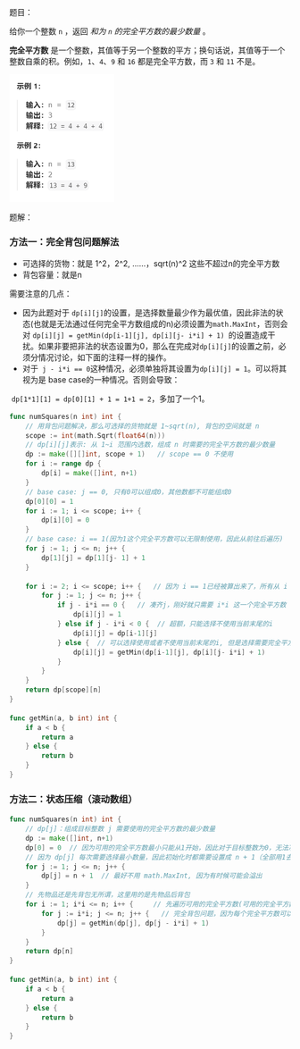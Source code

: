 题目：

给你一个整数 `n` ，返回 *和为 `n` 的完全平方数的最少数量* 。

**完全平方数** 是一个整数，其值等于另一个整数的平方；换句话说，其值等于一个整数自乘的积。例如，`1`、`4`、`9` 和 `16` 都是完全平方数，而 `3` 和 `11` 不是。

<img src="1.完全平方数.assets/image-20231019153801199.png" alt="image-20231019153801199" style="zoom:50%;" />

题解：

### 方法一：完全背包问题解法

- 可选择的货物：就是 1^2，2^2, ……，sqrt(n)^2 这些不超过n的完全平方数
- 背包容量：就是n

需要注意的几点：

- 因为此题对于 `dp[i][j]`的设置，是选择数量最少作为最优值，因此非法的状态(也就是无法通过任何完全平方数组成的n)必须设置为`math.MaxInt`，否则会对 `dp[i][j] = getMin(dp[i-1][j], dp[i][j- i*i] + 1) `的设置造成干扰。如果非要把非法的状态设置为0，那么在完成对`dp[i][j]`的设置之前，必须分情况讨论，如下面的注释一样的操作。
- 对于` j - i*i == 0`这种情况，必须单独将其设置为`dp[i][j] = 1`。可以将其视为是 base case的一种情况。否则会导致：

​		`dp[1*1][1] = dp[0][1] + 1 = 1+1 = 2`，多加了一个1。

```go
func numSquares(n int) int {
    // 用背包问题解决，那么可选择的货物就是 1~sqrt(n), 背包的空间就是 n 
    scope := int(math.Sqrt(float64(n)))
    // dp[i][j]表示: 从 1~i 范围内选数，组成 n 时需要的完全平方数的最少数量
    dp := make([][]int, scope + 1)   // scope == 0 不使用
    for i := range dp {
        dp[i] = make([]int, n+1)  
    }
    // base case: j == 0, 只有0可以组成0，其他数都不可能组成0
    dp[0][0] = 1
    for i := 1; i <= scope; i++ {
        dp[i][0] = 0
    }
    // base case: i == 1(因为1这个完全平方数可以无限制使用，因此从前往后遍历)
    for j := 1; j <= n; j++ {
        dp[1][j] = dp[1][j- 1] + 1
    }

    for i := 2; i <= scope; i++ {   // 因为 i == 1已经被算出来了，所有从 i == 2开始
        for j := 1; j <= n; j++ {
            if j - i*i == 0 {   // 凑齐j，刚好就只需要 i*i 这一个完全平方数
                dp[i][j] = 1
            } else if j - i*i < 0 {  // 超额，只能选择不使用当前末尾的i
                dp[i][j] = dp[i-1][j]   
            } else {  // 可以选择使用或者不使用当前末尾的i, 但是选择需要完全平方数数量最少的那一个
                dp[i][j] = getMin(dp[i-1][j], dp[i][j- i*i] + 1) 
            }
        }
    }
    return dp[scope][n]
}

func getMin(a, b int) int {
    if a < b {
        return a
    } else {
        return b
    }
}
```



### 方法二：状态压缩（滚动数组）

```go
func numSquares(n int) int {
    // dp[j]：组成目标整数 j 需要使用的完全平方数的最少数量
    dp := make([]int, n+1)  
    dp[0] = 0  // 因为可用的完全平方数最小只能从1开始，因此对于目标整数为0，无法凑出
    // 因为 dp[j] 每次需要选择最小数量，因此初始化时都需要设置成 n + 1（全部用1去拼凑也仅需要n个），这样就不会造成干扰
    for j := 1; j <= n; j++ {
        dp[j] = n + 1  // 最好不用 math.MaxInt, 因为有时候可能会溢出
    }
    // 先物品还是先背包无所谓，这里用的是先物品后背包
    for i := 1; i*i <= n; i++ {     // 先遍历可用的完全平方数(可用的完全平方数有: 1, 4, 9,……,sqrt(n)^2)
        for j := i*i; j <= n; j++ {   // 完全背包问题，因为每个完全平方数可以重复使用，因此正序
            dp[j] = getMin(dp[j], dp[j - i*i] + 1)
        }
    }
    return dp[n]
}

func getMin(a, b int) int {
    if a < b {
        return a
    } else {
        return b
    }
}
```

